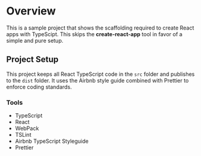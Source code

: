 # Overview

This is a sample project that shows the scaffolding required to create React apps with TypeScipt. This skips the **create-react-app** tool in favor of a simple and pure setup.

## Project Setup

This project keeps all React TypeScript code in the `src` folder and publishes to the `dist` folder. It uses the Airbnb style guide combined with Prettier to enforce coding standards.

### Tools

- TypeScript
- React
- WebPack
- TSLint
- Airbnb TypeScript Styleguide
- Prettier
